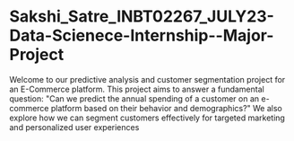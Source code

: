 # Sakshi_Satre_INBT02267_JULY23-Data-Scienece-Internship--Major-Project
Welcome to our predictive analysis and customer segmentation project for an E-Commerce platform. This project aims to answer a fundamental question: "Can we predict the annual spending of a customer on an e-commerce platform based on their behavior and demographics?" We also explore how we can segment customers effectively for targeted marketing and personalized user experiences
